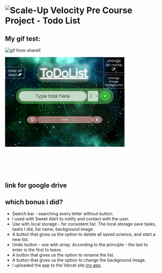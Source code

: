 # ![Scale-Up Velocity](./readme-files/logo-main.png) Pre Course Project - Todo List

## My gif test:

![gif from shareX](shareXgif.gif)

![gif test](ui-testing-recording.gif)

## link for google drive


## which bonus i did?

-   Search bar - searching every letter without button.
-   I used with Sweet Alert to notify and contact with the user.
-   Use with local storage - for consistent list. The local storage save tasks, tasks I did, list name, background image.
-   A button that gives us the option to delete all saved science, and start a new list.
-   Undo button - use with array. According to the principle - the last to enter is the first to leave.
-   A button that gives us the option to rename the list.
-   A button that gives us the option to change the background image.
-   I uploaded the app to the Vercel site [my app](https://my-to-do.vercel.app/).
